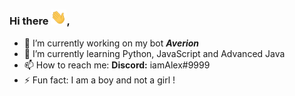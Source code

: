 ### Hi there <img src="https://github.com/iamAlex107/iamAlex107/blob/main/images/HandWave.gif" width="25px">,

<!--
**iamAlex107/iamAlex107** is a ✨ _special_ ✨ repository because its `README.md` (this file) appears on your GitHub profile.

Here are some ideas to get you started:-->

- 🔭 I’m currently working on my bot <b><em>Averion</b></em>
- 🌱 I’m currently learning Python, JavaScript and Advanced Java
- 📫 How to reach me: <b>Discord:</b> iamAlex#9999
- ⚡ Fun fact: I am a boy and not a girl !
